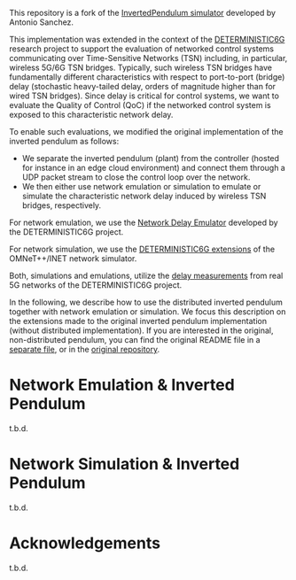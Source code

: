 This repository is a fork of the [InvertedPendulum simulator](https://github.com/jasleon/Inverted-Pendulum) developed by Antonio Sanchez.

This implementation was extended in the context of the [DETERMINISTIC6G](https://deterministic6g.eu/) research project to support the evaluation of networked control systems communicating over Time-Sensitive Networks (TSN) including, in particular, wireless 5G/6G TSN bridges.
Typically, such wireless TSN bridges have fundamentally different characteristics with respect to port-to-port (bridge) delay (stochastic heavy-tailed delay, orders of magnitude higher than for wired TSN bridges). 
Since delay is critical for control systems, we want to evaluate the Quality of Control (QoC) if the networked control system is exposed to this characteristic network delay.

To enable such evaluations, we modified the original implementation of the inverted pendulum as follows:

* We separate the inverted pendulum (plant) from the controller (hosted for instance in an edge cloud environment) and connect them through a UDP packet stream to close the control loop over the network. 
* We then either use network emulation or simulation to emulate or simulate the characteristic network delay induced by wireless TSN bridges, respectively. 

For network emulation, we use the [Network Delay Emulator](https://github.com/DETERMINISTIC6G/NetworkDelayEmulator) developed by the DETERMINISTIC6G project.

For network simulation, we use the [DETERMINISTIC6G extensions](https://github.com/DETERMINISTIC6G/deterministic6g) of the OMNeT++/INET network simulator. 

Both, simulations and emulations, utilize the [delay measurements](https://github.com/DETERMINISTIC6G/deterministic6g_data) from real 5G networks of the DETERMINISTIC6G project.  

In the following, we describe how to use the distributed inverted pendulum together with network emulation or simulation.
We focus this description on the extensions made to the original inverted pendulum implementation (without distributed implementation).
If you are interested in the original, non-distributed pendulum, you can find the original README file in a [separate file](), or in the [original repository](https://github.com/jasleon/Inverted-Pendulum).

# Network Emulation & Inverted Pendulum

t.b.d.

# Network Simulation & Inverted Pendulum

t.b.d.

# Acknowledgements

t.b.d.
